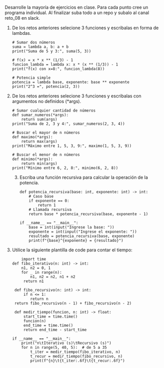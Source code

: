 Desarrolle la mayoría de ejercicios en clase. Para cada punto cree un programa individual. Al finalizar suba todo a un repo y subalo al canal reto_08 en slack.
1. De los retos anteriores selecione 3 funciones y escribalas en forma de lambdas.

       # Sumar dos números
       suma = lambda a, b: a + b
       print("Suma de 5 y 3:", suma(5, 3))

       # f(x) = x * x ** (1/3) - 1
       funcion_lambda = lambda x: x * (x ** (1/3)) - 1
       print("f(x) con x=8:", funcion_lambda(8))

       # Potencia simple
       potencia = lambda base, exponente: base ** exponente
       print("2^3 =", potencia(2, 3))

2. De los retos anteriores selecione 3 funciones y escribalas con argumentos no definidos (*args).

       # Sumar cualquier cantidad de números
       def sumar_numeros(*args):
           return sum(args)
       print("Suma de 2, 3 y 4:", sumar_numeros(2, 3, 4))

       # Buscar el mayor de n números
       def maximo(*args):
           return max(args)
       print("Máximo entre 1, 5, 3, 9:", maximo(1, 5, 3, 9))

       # Buscar el menor de n números
       def minimo(*args):
           return min(args)
       print("Mínimo entre 6, 2, 8:", minimo(6, 2, 8))

   3. Escriba una función recursiva para calcular la operación de la potencia.
  
          def potencia_recursiva(base: int, exponente: int) -> int:
              # Caso base
              if exponente == 0:
                  return 1
              # Llamada recursiva
              return base * potencia_recursiva(base, exponente - 1)

          if __name__ == "__main__":
              base = int(input("Ingrese la base: "))
              exponente = int(input("Ingrese el exponente: "))
              resultado = potencia_recursiva(base, exponente)
              print(f"{base}^{exponente} = {resultado}")

4. Utilice la siguiente plantilla de code para contar el tiempo:
     
           import time
       def fibo_iterativo(n: int) -> int:
           n1, n2 = 0, 1
           for _ in range(n):
               n1, n2 = n2, n1 + n2
            return n1

        def fibo_recursivo(n: int) -> int:
            if n <= 1:
               return n
        return fibo_recursivo(n - 1) + fibo_recursivo(n - 2)

        def medir_tiempo(funcion, n: int) -> float:
            start_time = time.time()
            funcion(n)
            end_time = time.time()
            return end_time - start_time

       if __name__ == "__main__":
           print("n\tIterativo (s)\tRecursivo (s)")
           for n in range(5, 40, 5):  # de 5 a 35
               t_iter = medir_tiempo(fibo_iterativo, n)
               t_recur = medir_tiempo(fibo_recursivo, n)
               print(f"{n}\t{t_iter:.6f}\t{t_recur:.6f}")

   


